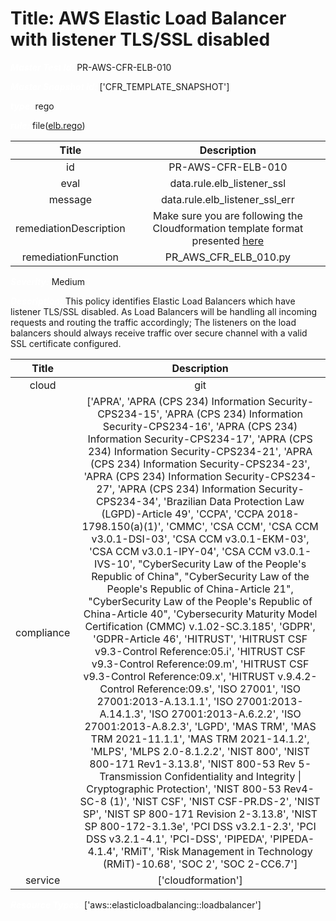 



# Title: AWS Elastic Load Balancer with listener TLS/SSL disabled


***<font color="white">Master Test Id:</font>*** PR-AWS-CFR-ELB-010

***<font color="white">Master Snapshot Id:</font>*** ['CFR_TEMPLATE_SNAPSHOT']

***<font color="white">type:</font>*** rego

***<font color="white">rule:</font>*** file([elb.rego])  
  
  
  
  

|Title|Description|
| :---: | :---: |
|id|PR-AWS-CFR-ELB-010|
|eval|data.rule.elb_listener_ssl|
|message|data.rule.elb_listener_ssl_err|
|remediationDescription|Make sure you are following the Cloudformation template format presented <a href='https://docs.aws.amazon.com/AWSCloudFormation/latest/UserGuide/aws-properties-ec2-elb.html' target='_blank'>here</a>|
|remediationFunction|PR_AWS_CFR_ELB_010.py|


***<font color="white">Severity:</font>*** Medium

***<font color="white">Description:</font>*** This policy identifies Elastic Load Balancers which have listener TLS/SSL disabled. As Load Balancers will be handling all incoming requests and routing the traffic accordingly; The listeners on the load balancers should always receive traffic over secure channel with a valid SSL certificate configured.  
  
  

|Title|Description|
| :---: | :---: |
|cloud|git|
|compliance|['APRA', 'APRA (CPS 234) Information Security-CPS234-15', 'APRA (CPS 234) Information Security-CPS234-16', 'APRA (CPS 234) Information Security-CPS234-17', 'APRA (CPS 234) Information Security-CPS234-21', 'APRA (CPS 234) Information Security-CPS234-23', 'APRA (CPS 234) Information Security-CPS234-27', 'APRA (CPS 234) Information Security-CPS234-34', 'Brazilian Data Protection Law (LGPD)-Article 49', 'CCPA', 'CCPA 2018-1798.150(a)(1)', 'CMMC', 'CSA CCM', 'CSA CCM v3.0.1-DSI-03', 'CSA CCM v3.0.1-EKM-03', 'CSA CCM v3.0.1-IPY-04', 'CSA CCM v3.0.1-IVS-10', "CyberSecurity Law of the People's Republic of China", "CyberSecurity Law of the People's Republic of China-Article 21", "CyberSecurity Law of the People's Republic of China-Article 40", 'Cybersecurity Maturity Model Certification (CMMC) v.1.02-SC.3.185', 'GDPR', 'GDPR-Article 46', 'HITRUST', 'HITRUST CSF v9.3-Control Reference:05.i', 'HITRUST CSF v9.3-Control Reference:09.m', 'HITRUST CSF v9.3-Control Reference:09.x', 'HITRUST v.9.4.2-Control Reference:09.s', 'ISO 27001', 'ISO 27001:2013-A.13.1.1', 'ISO 27001:2013-A.14.1.3', 'ISO 27001:2013-A.6.2.2', 'ISO 27001:2013-A.8.2.3', 'LGPD', 'MAS TRM', 'MAS TRM 2021-11.1.1', 'MAS TRM 2021-14.1.2', 'MLPS', 'MLPS 2.0-8.1.2.2', 'NIST 800', 'NIST 800-171 Rev1-3.13.8', 'NIST 800-53 Rev 5-Transmission Confidentiality and Integrity \| Cryptographic Protection', 'NIST 800-53 Rev4-SC-8 (1)', 'NIST CSF', 'NIST CSF-PR.DS-2', 'NIST SP', 'NIST SP 800-171 Revision 2-3.13.8', 'NIST SP 800-172-3.1.3e', 'PCI DSS v3.2.1-2.3', 'PCI DSS v3.2.1-4.1', 'PCI-DSS', 'PIPEDA', 'PIPEDA-4.1.4', 'RMiT', 'Risk Management in Technology (RMiT)-10.68', 'SOC 2', 'SOC 2-CC6.7']|
|service|['cloudformation']|


***<font color="white">Resource Types:</font>*** ['aws::elasticloadbalancing::loadbalancer']


[elb.rego]: https://github.com/prancer-io/prancer-compliance-test/tree/master/aws/iac/elb.rego

